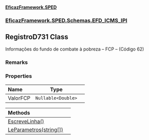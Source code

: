 #### [EficazFramework.SPED](EficazFrameworkSPED.md 'EficazFramework SPED')
### [EficazFramework.SPED.Schemas.EFD_ICMS_IPI](EficazFramework.SPED.Schemas.EFD_ICMS_IPI.md 'EficazFramework.SPED.Schemas.EFD_ICMS_IPI')

## RegistroD731 Class

Informações do fundo de combate à pobreza – FCP – (Código 62)

### Remarks
### Properties

| Name | Type | |
| :--- | :---: | :--- |
| ValorFCP | `Nullable<Double>` |  |

| Methods | |
| :--- | :--- |
| [EscreveLinha()](EficazFramework.SPED.Schemas.EFD_ICMS_IPI/RegistroD731/EscreveLinha().md 'EficazFramework.SPED.Schemas.EFD_ICMS_IPI.RegistroD731.EscreveLinha()') | |
| [LeParametros(string[])](EficazFramework.SPED.Schemas.EFD_ICMS_IPI/RegistroD731/LeParametros(string[]).md 'EficazFramework.SPED.Schemas.EFD_ICMS_IPI.RegistroD731.LeParametros(string[])') | |
